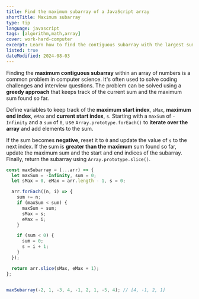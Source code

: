 ```yaml
---
title: Find the maximum subarray of a JavaScript array
shortTitle: Maximum subarray
type: tip
language: javascript
tags: [algorithm,math,array]
cover: work-hard-computer
excerpt: Learn how to find the contiguous subarray with the largest sum within an array of numbers in JavaScript.
listed: true
dateModified: 2024-08-03
---
```


Finding the **maximum contiguous subarray** within an array of numbers is a common problem in computer science. It's often used to solve coding challenges and interview questions. The problem can be solved using a **greedy approach** that keeps track of the current sum and the maximum sum found so far.

Define variables to keep track of the **maximum start index**, `sMax`, **maximum end index**, `eMax` and **current start index**, `s`. Starting with a `maxSum` of `-Infinity` and a `sum` of `0`, use `Array.prototype.forEach()` to **iterate over the array** and add elements to the sum.

If the sum becomes **negative**, reset it to `0` and update the value of `s` to the next index. If the sum is **greater than the maximum** sum found so far, update the maximum sum and the start and end indices of the subarray. Finally, return the subarray using `Array.prototype.slice()`.

```js
const maxSubarray = (...arr) => {
  let maxSum = -Infinity, sum = 0;
  let sMax = 0, eMax = arr.length - 1, s = 0;

  arr.forEach((n, i) => {
    sum += n;
    if (maxSum < sum) {
      maxSum = sum;
      sMax = s;
      eMax = i;
    }

    if (sum < 0) {
      sum = 0;
      s = i + 1;
    }
  });

  return arr.slice(sMax, eMax + 1);
};


maxSubarray(-2, 1, -3, 4, -1, 2, 1, -5, 4); // [4, -1, 2, 1]
```
